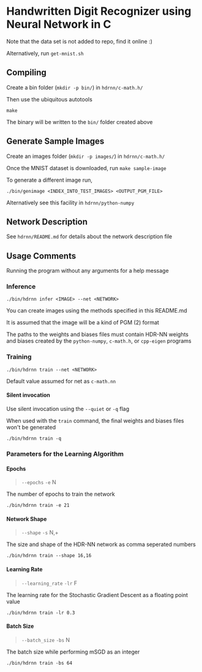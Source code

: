 # Handwritten Digit Recognizer using Neural Network in C

Note that the data set is not added to repo, find it online :)

Alternatively, run `get-mnist.sh`

## Compiling

Create a bin folder (`mkdir -p bin/`) in `hdrnn/c-math.h/`

Then use the ubiquitous autotools

`make`

The binary will be written to the `bin/` folder created above

## Generate Sample Images

Create an images folder (`mkdir -p images/`) in `hdrnn/c-math.h/`

Once the MNIST dataset is downloaded, run `make sample-image`

To generate a different image run,

```
./bin/genimage <INDEX_INTO_TEST_IMAGES> <OUTPUT_PGM_FILE>
```

Alternatively see this facility in `hdrnn/python-numpy`

## Network Description

See `hdrnn/README.md` for details about the network description file

## Usage Comments

Running the program without any arguments for a help message

### Inference

```
./bin/hdrnn infer <IMAGE> --net <NETWORK>
```

You can create images using the methods specified in this README.md

It is assumed that the image will be a kind of PGM (2) format

The paths to the weights and biases files must contain HDR-NN weights and biases created by the `python-numpy`, `c-math.h`, or `cpp-eigen` programs

### Training

```
./bin/hdrnn train --net <NETWORK>
```

Default value assumed for net as `c-math.nn`

#### Silent invocation

Use silent invocation using the `--quiet` or `-q` flag

When used with the `train` command, the final weights and biases files won't be generated

```
./bin/hdrnn train -q
```

### Parameters for the Learning Algorithm

#### Epochs

> `--epochs` `-e` N

The number of epochs to train the network

```
./bin/hdrnn train -e 21
```

#### Network Shape

> `--shape` `-s` N,+

The size and shape of the HDR-NN network as comma seperated numbers

```
./bin/hdrnn train --shape 16,16
```

#### Learning Rate

> `--learning_rate` `-lr` F

The learning rate for the Stochastic Gradient Descent as a floating point value

```
./bin/hdrnn train -lr 0.3
```

#### Batch Size

> `--batch_size` `-bs` N

The batch size while performing mSGD as an integer

```
./bin/hdrnn train -bs 64
```

